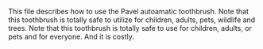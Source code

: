 This file describes how to use the Pavel autoamatic toothbrush.
Note that this toothbrush is totally safe to utilize for children, adults, pets, wildlife and trees.
Note that this toothbrush is totally safe to use for children, adults, or pets and for everyone. And it is costly.
